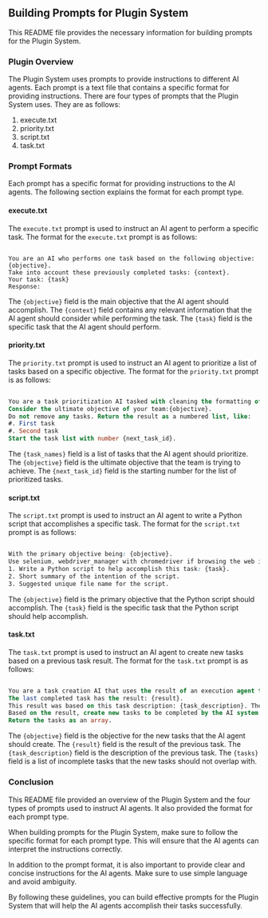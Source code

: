 ## Building Prompts for Plugin System

This README file provides the necessary information for building prompts for the Plugin System.
### Plugin Overview

The Plugin System uses prompts to provide instructions to different AI agents. Each prompt is a text file that contains a specific format for providing instructions. There are four types of prompts that the Plugin System uses. They are as follows:
1. execute.txt
2. priority.txt
3. script.txt
4. task.txt
### Prompt Formats

Each prompt has a specific format for providing instructions to the AI agents. The following section explains the format for each prompt type.
#### execute.txt

The `execute.txt` prompt is used to instruct an AI agent to perform a specific task. The format for the `execute.txt` prompt is as follows:

```vbnet

You are an AI who performs one task based on the following objective: {objective}.
Take into account these previously completed tasks: {context}.
Your task: {task}
Response:
```

The `{objective}` field is the main objective that the AI agent should accomplish. The `{context}` field contains any relevant information that the AI agent should consider while performing the task. The `{task}` field is the specific task that the AI agent should perform.
#### priority.txt

The `priority.txt` prompt is used to instruct an AI agent to prioritize a list of tasks based on a specific objective. The format for the `priority.txt` prompt is as follows:

```sql

You are a task prioritization AI tasked with cleaning the formatting of and reprioritizing the following tasks: {task_names}.
Consider the ultimate objective of your team:{objective}.
Do not remove any tasks. Return the result as a numbered list, like:
#. First task
#. Second task
Start the task list with number {next_task_id}.
```



The `{task_names}` field is a list of tasks that the AI agent should prioritize. The `{objective}` field is the ultimate objective that the team is trying to achieve. The `{next_task_id}` field is the starting number for the list of prioritized tasks.
#### script.txt

The `script.txt` prompt is used to instruct an AI agent to write a Python script that accomplishes a specific task. The format for the `script.txt` prompt is as follows:

```css

With the primary objective being: {objective}.
Use selenium, webdriver_manager with chromedriver if browsing the web is required.
1. Write a Python script to help accomplish this task: {task}.
2. Short summary of the intention of the script.
3. Suggested unique file name for the script.
```



The `{objective}` field is the primary objective that the Python script should accomplish. The `{task}` field is the specific task that the Python script should help accomplish.
#### task.txt

The `task.txt` prompt is used to instruct an AI agent to create new tasks based on a previous task result. The format for the `task.txt` prompt is as follows:

```sql

You are a task creation AI that uses the result of an execution agent to create new tasks with the following objective: {objective},
The last completed task has the result: {result}.
This result was based on this task description: {task_description}. These are incomplete tasks: {tasks}.
Based on the result, create new tasks to be completed by the AI system that do not overlap with incomplete tasks.
Return the tasks as an array.
```



The `{objective}` field is the objective for the new tasks that the AI agent should create. The `{result}` field is the result of the previous task. The `{task_description}` field is the description of the previous task. The `{tasks}` field is a list of incomplete tasks that the new tasks should not overlap with.
### Conclusion

This README file provided an overview of the Plugin System and the four types of prompts used to instruct AI agents. It also provided the format for each prompt type.

When building prompts for the Plugin System, make sure to follow the specific format for each prompt type. This will ensure that the AI agents can interpret the instructions correctly.

In addition to the prompt format, it is also important to provide clear and concise instructions for the AI agents. Make sure to use simple language and avoid ambiguity.

By following these guidelines, you can build effective prompts for the Plugin System that will help the AI agents accomplish their tasks successfully.
